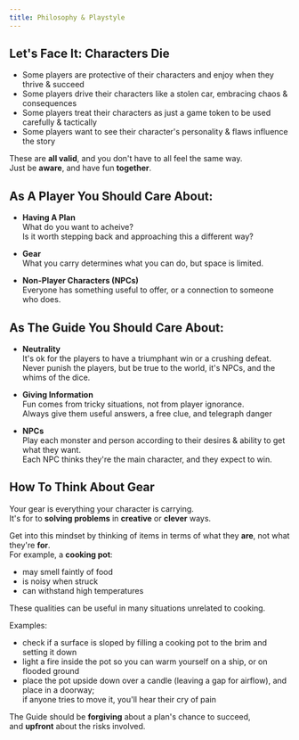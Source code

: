 ```yaml
---
title: Philosophy & Playstyle
---
```


## Let's Face It: Characters Die

-   Some players are protective of their characters and enjoy when they thrive &
    succeed
-   Some players drive their characters like a stolen car, embracing chaos &
    consequences
-   Some players treat their characters as just a game token to be used
    carefully & tactically
-   Some players want to see their character's personality & flaws influence the
    story

These are **all valid**, and you don't have to all feel the same way.  
Just be **aware**, and have fun **together**.

## As A Player You Should Care About:

-   **Having A Plan**  
    What do you want to acheive?  
    Is it worth stepping back and approaching this a different way?

-   **Gear**  
    What you carry determines what you can do, but space is limited.

-   **Non-Player Characters (NPCs)**  
    Everyone has something useful to offer, or a connection to someone who does.

## As The Guide You Should Care About:

-   **Neutrality**  
    It's ok for the players to have a triumphant win or a crushing defeat.  
    Never punish the players, but be true to the world, it's NPCs, and the whims
    of the dice.

-   **Giving Information**  
    Fun comes from tricky situations, not from player ignorance.  
    Always give them useful answers, a free clue, and telegraph danger

-   **NPCs**  
    Play each monster and person according to their desires & ability to get
    what they want.  
    Each NPC thinks they're the main character, and they expect to win.

## How To Think About Gear

Your gear is everything your character is carrying.  
It's for to **solving problems** in **creative** or **clever** ways.

Get into this mindset by thinking of items in terms of what they **are**, not
what they're **for**.  
For example, a **cooking pot**:

-   may smell faintly of food
-   is noisy when struck
-   can withstand high temperatures

These qualities can be useful in many situations unrelated to cooking.

Examples:

-   check if a surface is sloped by filling a cooking pot to the brim and
    setting it down
-   light a fire inside the pot so you can warm yourself on a ship, or on
    flooded ground
-   place the pot upside down over a candle (leaving a gap for airflow), and
    place in a doorway;  
    if anyone tries to move it, you'll hear their cry of pain

The Guide should be **forgiving** about a plan's chance to succeed,  
and **upfront** about the risks involved.
